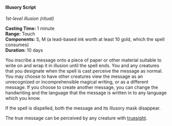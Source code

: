 #### Illusory Script
<!-- markdownlint-disable link-image-reference-definitions -->
[_metadata_:spell_name]:- "Illusory Script"
[_metadata_:spell_level]:- "1"
[_metadata_:spell_school]:- "illusion"
[_metadata_:ritual]:- "true"
[_metadata_:casting_time_amount]:- "1"
[_metadata_:casting_time_unit]:- "minute"
[_metadata_:range]:- "Touch"
[_metadata_:target]:- "one piece of paper or other material suitable to write on"
[_metadata_:components_verbal]:- "false"
[_metadata_:components_somatic]:- "true"
[_metadata_:components_material]:- "true"
[_metadata_:components_material_description]:- "a lead-based ink worth at least 10 gold, which the spell consumes"
[_metadata_:components_material_cost]:- "10 gp"
[_metadata_:duration]:- "10 days"
[_metadata_:concentration]:- "false"
[_metadata_:compared_to_wotc_srd_5.1]:- "mechanics_same_wording_different"
[_metadata_:compared_to_a5e_srd]:- "mechanics_same_wording_different"
<!-- markdownlint-disable-next-line no-emphasis-as-heading -->
_1st-level illusion (ritual)_

**Casting Time:** 1 minute \
**Range:** Touch \
**Components:** S, M (a lead-based ink worth at least 10 gold, which the spell consumes) \
**Duration:** 10 days

You inscribe a message onto a piece of paper or other material suitable to write on and wrap it in illusion until the spell ends.
You and any creatures that you designate when the spell is cast perceive the message as normal.
You may choose to have other creatures view the message as an unrecognized or incomprehensible magical writing, or as a different message.
If you choose to create another message, you can change the handwriting and the language that the message is written in to any language which you know.

If the spell is dispelled, both the message and its illusory mask disappear.

The true message can be perceived by any creature with [truesight](#Exploration_Environment_truesight).

